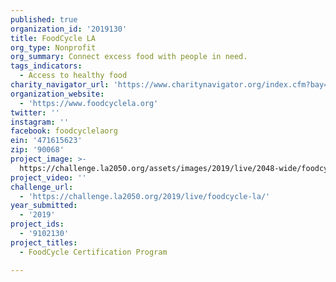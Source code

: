 ```yaml
---
published: true
organization_id: '2019130'
title: FoodCycle LA
org_type: Nonprofit
org_summary: Connect excess food with people in need.
tags_indicators:
  - Access to healthy food
charity_navigator_url: 'https://www.charitynavigator.org/index.cfm?bay=search.profile&ein=471615623'
organization_website:
  - 'https://www.foodcyclela.org'
twitter: ''
instagram: ''
facebook: foodcyclelaorg
ein: '471615623'
zip: '90068'
project_image: >-
  https://challenge.la2050.org/assets/images/2019/live/2048-wide/foodcycle-la.jpg
project_video: ''
challenge_url:
  - 'https://challenge.la2050.org/2019/live/foodcycle-la/'
year_submitted:
  - '2019'
project_ids:
  - '9102130'
project_titles:
  - FoodCycle Certification Program

---
```

